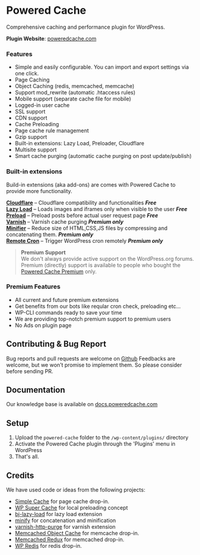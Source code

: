 Powered Cache
=============

Comprehensive caching and performance plugin for WordPress.

__Plugin Website__: [poweredcache.com](https://poweredcache.com)  

### Features

- Simple and easily configurable. You can import and export settings via one click.
- Page Caching
- Object Caching (redis, memcached, memcache)
- Support mod_rewrite (automatic .htaccess rules)
- Mobile support (separate cache file for mobile)
- Logged-in user cache
- SSL support
- CDN support
- Cache Preloading
- Page cache rule management
- Gzip support
- Built-in extensions: Lazy Load, Preloader, Cloudflare
- Multisite support
- Smart cache purging (automatic cache purging on post update/publish)

### Built-in extensions

Build-in extensions (aka add-ons) are comes with Powered Cache to provide more functionality.

[__Cloudflare__](https://poweredcache.com/extensions/cloudflare) – Cloudflare compatibility and functionalities ***Free***  
[__Lazy Load__](https://poweredcache.com/extensions/lazy-load/) – Loads images and iframes only when visible to the user ***Free***  
[__Preload__](https://poweredcache.com/extensions/preload/) – Preload posts before actual user request page  ***Free***  
[__Varnish__](https://poweredcache.com/extensions/varnish/) – Varnish cache purging ***Premium only***  
[__Minifier__](https://poweredcache.com/extensions/minifier/) – Reduce size of HTML,CSS,JS files by compressing and concatenating them. ***Premium only***  
[__Remote Cron__](https://poweredcache.com/extensions/remote-cron/) – Trigger WordPress cron remotely ***Premium only***  


> <strong>Premium Support</strong><br>
> We don't always provide active support on the WordPress.org forums. Premium (directly) support is available to people who bought the [Powered Cache Premium](https://poweredcache.com/) only.


### Premium Features   
- All current and future premium extensions
- Get benefits from our bots like reqular cron check, preloading etc...
- WP-CLI commands ready to save your time
- We are providing top-notch premium support to premium users
- No Ads on plugin page


## Contributing & Bug Report  
Bug reports and pull requests are welcome on [Github](https://github.com/skopco/powered-cache) Feedbacks are welcome, but we won’t promise to implement them. So please consider before sending PR.

## Documentation  
Our knowledge base is available on [docs.poweredcache.com](http://docs.poweredcache.com/)


## Setup  
1. Upload the `powered-cache` folder to the `/wp-content/plugins/` directory
2. Activate the Powered Cache plugin through the 'Plugins' menu in WordPress
3. That's all. 

## Credits

We have used code or ideas from the following projects:

* [Simple Cache](https://github.com/tlovett1/simple-cache) for page cache drop-in.
* [WP Super Cache](https://github.com/Automattic/wp-super-cache) for local preloading concept
* [bj-lazy-load](https://github.com/Angrycreative/bj-lazy-load) for lazy load extension
* [minify](https://github.com/mrclay/minify) for concatenation and minification
* [varnish-http-purge](https://github.com/Ipstenu/varnish-http-purge) for varnish extension
* [Memcached Object Cache](https://wordpress.org/plugins/memcached/) for memcache drop-in.
* [Memcached Redux](https://wordpress.org/plugins/memcached-redux/) for memcached drop-in.
* [WP Redis](https://wordpress.org/plugins/wp-redis/) for redis drop-in.

